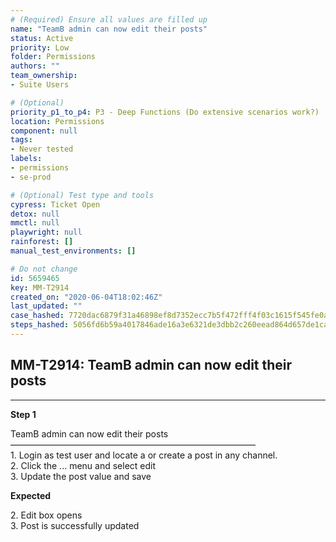 ```yaml
---
# (Required) Ensure all values are filled up
name: "TeamB admin can now edit their posts"
status: Active
priority: Low
folder: Permissions
authors: ""
team_ownership: 
- Suite Users

# (Optional)
priority_p1_to_p4: P3 - Deep Functions (Do extensive scenarios work?)
location: Permissions
component: null
tags: 
- Never tested
labels: 
- permissions
- se-prod

# (Optional) Test type and tools
cypress: Ticket Open
detox: null
mmctl: null
playwright: null
rainforest: []
manual_test_environments: []

# Do not change
id: 5659465
key: MM-T2914
created_on: "2020-06-04T18:02:46Z"
last_updated: ""
case_hashed: 7720dac6879f31a46898ef8d7352ecc7b5f472fff4f03c1615f545fe0ab25868c305732d00dad820ba79108aafad6b9d
steps_hashed: 5056fd6b59a4017846ade16a3e6321de3dbb2c260eead864d657de1ca5b84b01d844befde698c9e6258e320732e22bb4
---
```


<!-- (Auto-generated) Based on frontmatter's "key" and "name" -->

## MM-T2914: TeamB admin can now edit their posts

---

**Step 1**

TeamB admin can now edit their posts\
————————————————————————————\
1\. Login as test user and locate a or create a post in any channel.\
2\. Click the ... menu and select edit\
3\. Update the post value and save

**Expected**

2\. Edit box opens\
3\. Post is successfully updated
